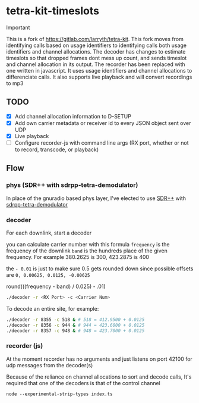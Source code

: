
# tetra-kit-timeslots

> [!IMPORTANT]
> This is a fork of https://gitlab.com/larryth/tetra-kit. This fork moves from identifying calls based on usage identifiers to identifying calls both usage identifiers and channel allocations. The decoder has changes to estimate timeslots so that dropped frames dont mess up count, and sends timeslot and channel allocation in its output. The recorder has been replaced with one written in javascript. It uses usage identifiers and channel allocations to differenciate calls. It also supports live playback and will convert recordings to mp3

## TODO

 - [x] Add channel allocation information to D-SETUP
 - [x] Add own carrier metadata or receiver id to every JSON object sent over UDP
 - [x] Live playback 
 - [ ] Configure recorder-js with command line args (RX port, whether or not to record, transcode, or playback)
 
## Flow

### phys (SDR++ with sdrpp-tetra-demodulator)
In place of the gnuradio based phys layer, I've elected to use [SDR++](https://github.com/AlexandreRouma/SDRPlusPlus) with [sdrpp-tetra-demodulator](https://github.com/cropinghigh/sdrpp-tetra-demodulator)


### decoder
For each downlink, start a decoder

you can calculate carrier number with this formula
`frequency` is the frequency of the downlink
`band` is the hundreds place of the given frequency. For example 380.2625 is 300, 423.2875 is 400

the `- 0.01` is just to make sure 0.5 gets rounded down since possible offsets are `0, 0.00625, 0.0125, -0.00625`

round(((frequency - band) / 0.025) - .01)

```sh
./decoder -r <RX Port> -c <Carrier Num>
```

To decode an entire site, for example:
```sh
./decoder -r 8355 -c 518 & # 518 = 412.9500 + 0.0125
./decoder -r 8356 -c 944 & # 944 = 423.6000 + 0.0125
./decoder -r 8357 -c 948 & # 948 = 423.7000 + 0.0125
```

### recorder (js)

At the moment recorder has no arguments and just listens on port 42100 for udp messages from the decoder(s)

Because of the reliance on channel allocations to sort and decode calls, It's required that one of the decoders is that of the control channel
```
node --experimental-strip-types index.ts
```